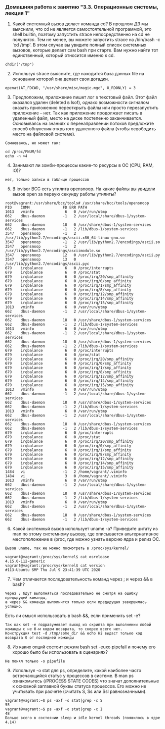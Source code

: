 ### Домашняя работа к занятию "3.3. Операционные системы, лекция 1"

1. Какой системный вызов делает команда cd? В прошлом ДЗ мы выяснили, что cd не является самостоятельной программой, это shell builtin, поэтому запустить strace непосредственно на cd не получится. Тем не менее, вы можете запустить strace на /bin/bash -c 'cd /tmp'. В этом случае вы увидите полный список системных вызовов, которые делает сам bash при старте. Вам нужно найти тот единственный, который относится именно к cd.
```
chdir("/tmp")
```
2. Используя strace выясните, где находится база данных file на основании которой она делает свои догадки.
```
openat(AT_FDCWD, "/usr/share/misc/magic.mgc", O_RDONLY) = 3
```
3. Предположим, приложение пишет лог в текстовый файл. Этот файл оказался удален (deleted в lsof), однако возможности сигналом сказать приложению переоткрыть файлы или просто перезапустить приложение – нет. Так как приложение продолжает писать в удаленный файл, место на диске постепенно заканчивается. Основываясь на знаниях о перенаправлении потоков предложите способ обнуления открытого удаленного файла (чтобы освободить место на файловой системе).
```
Сомневаюсь, но может так:

cd /proc/PNUM/fd
echo -n >4 
```
4. Занимают ли зомби-процессы какие-то ресурсы в ОС (CPU, RAM, IO)?
```
нет, только записи в таблице процессов
```
5. В iovisor BCC есть утилита opensnoop. На какие файлы вы увидели вызов open за первую секунду работы утилиты?
```
root@vagrant:/usr/share/bcc/tools# /usr/share/bcc/tools/opensnoop
PID    COMM               FD ERR PATH
1013   vminfo              6   0 /var/run/utmp
662    dbus-daemon        -1   2 /usr/local/share/dbus-1/system-services
662    dbus-daemon        18   0 /usr/share/dbus-1/system-services
662    dbus-daemon        -1   2 /lib/dbus-1/system-services
3547   opensnoop          -1   2 /usr/lib/python2.7/encodings/ascii.x86_64-linux-gnu.so
3547   opensnoop          -1   2 /usr/lib/python2.7/encodings/ascii.so
3547   opensnoop          -1   2 /usr/lib/python2.7/encodings/asciimodule.so
3547   opensnoop          12   0 /usr/lib/python2.7/encodings/ascii.py
3547   opensnoop          13   0 /usr/lib/python2.7/encodings/ascii.pyc
679    irqbalance          6   0 /proc/interrupts
679    irqbalance          6   0 /proc/stat
679    irqbalance          6   0 /proc/irq/20/smp_affinity
679    irqbalance          6   0 /proc/irq/0/smp_affinity
679    irqbalance          6   0 /proc/irq/1/smp_affinity
679    irqbalance          6   0 /proc/irq/8/smp_affinity
679    irqbalance          6   0 /proc/irq/12/smp_affinity
679    irqbalance          6   0 /proc/irq/14/smp_affinity
679    irqbalance          6   0 /proc/irq/15/smp_affinity
1013   vminfo              6   0 /var/run/utmp
662    dbus-daemon        -1   2 /usr/local/share/dbus-1/system-services
662    dbus-daemon        18   0 /usr/share/dbus-1/system-services
662    dbus-daemon        -1   2 /lib/dbus-1/system-services
1013   vminfo              6   0 /var/run/utmp
662    dbus-daemon        -1   2 /usr/local/share/dbus-1/system-services
662    dbus-daemon        18   0 /usr/share/dbus-1/system-services
662    dbus-daemon        -1   2 /lib/dbus-1/system-services
679    irqbalance          6   0 /proc/interrupts
679    irqbalance          6   0 /proc/stat
679    irqbalance          6   0 /proc/irq/20/smp_affinity
679    irqbalance          6   0 /proc/irq/0/smp_affinity
679    irqbalance          6   0 /proc/irq/1/smp_affinity
679    irqbalance          6   0 /proc/irq/8/smp_affinity
679    irqbalance          6   0 /proc/irq/12/smp_affinity
679    irqbalance          6   0 /proc/irq/14/smp_affinity
679    irqbalance          6   0 /proc/irq/15/smp_affinity
1013   vminfo              6   0 /var/run/utmp
662    dbus-daemon        -1   2 /usr/local/share/dbus-1/system-services
662    dbus-daemon        18   0 /usr/share/dbus-1/system-services
662    dbus-daemon        -1   2 /lib/dbus-1/system-services
1013   vminfo              6   0 /var/run/utmp
662    dbus-daemon        -1   2 /usr/local/share/dbus-1/system-services
662    dbus-daemon        18   0 /usr/share/dbus-1/system-services
662    dbus-daemon        -1   2 /lib/dbus-1/system-services
679    irqbalance          6   0 /proc/interrupts
679    irqbalance          6   0 /proc/stat
679    irqbalance          6   0 /proc/irq/20/smp_affinity
679    irqbalance          6   0 /proc/irq/0/smp_affinity
679    irqbalance          6   0 /proc/irq/1/smp_affinity
679    irqbalance          6   0 /proc/irq/8/smp_affinity
679    irqbalance          6   0 /proc/irq/12/smp_affinity
679    irqbalance          6   0 /proc/irq/14/smp_affinity
679    irqbalance          6   0 /proc/irq/15/smp_affinity
1484   vi                 -1   2 /home/vagrant/.viminfo
1484   vi                  3   0 /home/vagrant/.viminfo
1013   vminfo              6   0 /var/run/utmp
662    dbus-daemon        -1   2 /usr/local/share/dbus-1/system-services
662    dbus-daemon        18   0 /usr/share/dbus-1/system-services
662    dbus-daemon        -1   2 /lib/dbus-1/system-services
1013   vminfo              6   0 /var/run/utmp
662    dbus-daemon        -1   2 /usr/local/share/dbus-1/system-services
662    dbus-daemon        18   0 /usr/share/dbus-1/system-services
662    dbus-daemon        -1   2 /lib/dbus-1/system-services
```
6. Какой системный вызов использует uname -a? Приведите цитату из man по этому системному вызову, где описывается альтернативное местоположение в /proc, где можно узнать версию ядра и релиз ОС.
```
Вызов uname, так же можно посмотреть в /proc/sys/kernel/

vagrant@vagrant:/proc/sys/kernel$ cat osrelease
4.15.0-112-generic
vagrant@vagrant:/proc/sys/kernel$ cat version
#113-Ubuntu SMP Thu Jul 9 23:41:39 UTC 2020
```
7. Чем отличается последовательность команд через ; и через && в bash?
```
Через ; бдут выполняться последовательно не смотря на ошибку предыдущей команды, 
а через && команда выполнится только если предыдущая завершилась успешно. 
```
Есть ли смысл использовать в bash &&, если применить set -e?
```
Так как set -e подразумевает выход из скрипта при выполнении любой команды с не 0-м кодом возврата, то скорее всего нет.
Конструкция test -d /tmp/some_dir && echo Hi выдаст только код возврата 0 от последней команды
```
8. Из каких опций состоит режим bash set -euxo pipefail и почему его хорошо было бы использовать в сценариях?
```
Не понял только -o pipefile
```
9.  Используя -o stat для ps, определите, какой наиболее часто встречающийся статус у процессов в системе. В man ps ознакомьтесь (/PROCESS STATE CODES) что значат дополнительные к основной заглавной буквы статуса процессов. Его можно не учитывать при расчете (считать S, Ss или Ssl равнозначными).
```
vagrant@vagrant:~$ ps -axf -o stat|grep -c S
55
vagrant@vagrant:~$ ps -axf -o stat|grep -c I
48
Больше всего в состоянии sleep и idle kernel threads (появилось в ядре 4.14)
```